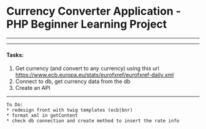 # Currency Converter Application - PHP Beginner Learning Project
---

---
#### Tasks:
1. Get currency (and convert to any currency) using this url https://www.ecb.europa.eu/stats/eurofxref/eurofxref-daily.xml
2. Connect to db, get currency data from the db
3. Create an API

---
```
To Do: 
* redesign front with twig templates (ecb|bnr)
* format xml in getContent
* check db connection and create method to insert the rate info
```

